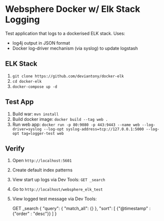 # Websphere Docker w/ Elk Stack Logging

Test application that logs to a dockerised ELK stack. Uses:
- log4j output in JSON format
- Docker log-driver mechanism (via syslog) to update logstash

## ELK Stack

1. `git clone https://github.com/deviantony/docker-elk`
2. `cd docker-elk`
3. `docker-compose up -d`

## Test App

1. Build war: `mvn install`
2. Build docker image: `docker build --tag web .`
3. Run web app: `docker run -p 80:9080 -p 443:9443 --name web --log-driver=syslog --log-opt syslog-address=tcp://127.0.0.1:5000 --log-opt tag=logger-test web`

## Verify

1. Open `http://localhost:5601`
2. Create default index patterns
3. View start up logs via Dev Tools: `GET _search`
4. Go to `http://localhost/websphere_elk_test`
5. View logged test message via Dev Tools: 

	GET _search
	{
	  "query": {
	    "match_all": {}
	  },
	  "sort": [
	    {"@timestamp" : {"order" : "desc"}}
	  ]
	}

